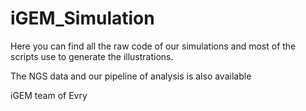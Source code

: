 # iGEM_Simulation

Here you can find all the raw code of our simulations and most of the scripts use to generate the illustrations.

The NGS data and our pipeline of analysis is also available

iGEM team of Evry
